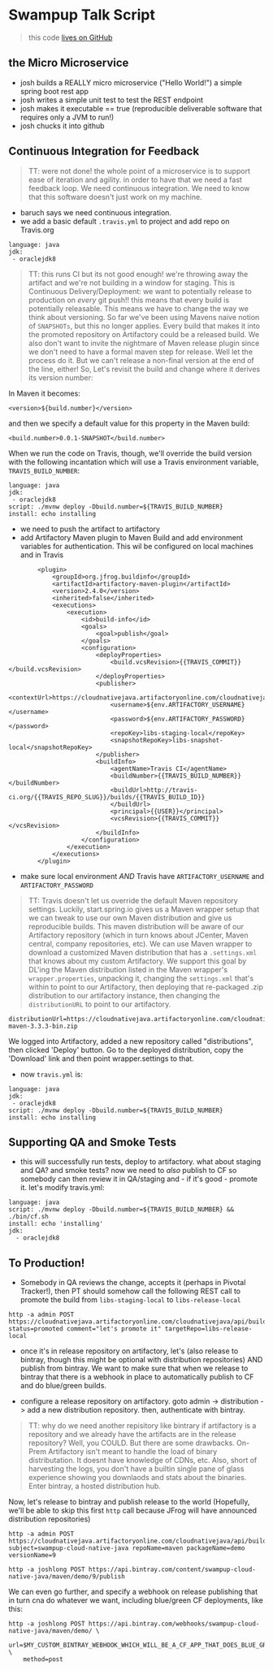 # Swampup Talk Script

> this code [lives on GitHub](https://github.com/jbaruch/swampup-spring-boot-demo)

## the Micro Microservice 

* josh builds a REALLY micro microservice ("Hello World!") a simple spring boot rest app
* josh writes a simple unit test to test the REST endpoint
* josh makes it executable == true (reproducible deliverable software that requires only a JVM to run!)
* josh chucks it into github

##   Continuous Integration for Feedback

> TT: were not done! the whole point of a microservice is to support ease of iteration and agility. in order  to have that we need a fast feedback loop. We need continuous integration. We need to know that this software doesn't just work on my machine.

* baruch says we need continuous integration.
* we add a basic default `.travis.yml` to project and add repo on Travis.org

```
language: java
jdk:
 - oraclejdk8
```
> TT: this runs CI but its not good enough! we're throwing away the artifact and we're not building in a window for staging. This is Continuous Delivery/Deployment: we want to potentially release to production on *every* git push!! this means that every build is potentially releasable. This means we have to change the way we think about versioning. So far we've been using Mavens naive notion of `SNAPSHOTs`, but this no longer applies. Every build that makes it into the promoted repository on Artifactory could be a released build. We also don't want to invite the nightmare of Maven release plugin since we don't need to have a formal maven step for release. Well let the process do it. But we can't release a non-final version at the end of the line, either! So, Let's revisit the build and change where it derives its version number:

In Maven it becomes:
```
<version>${build.number}</version>
```

and then we specify a default value for this property in the Maven build:

```
<build.number>0.0.1-SNAPSHOT</build.number>
```

When we run the code on Travis, though, we'll override the build version with the following incantation which will use a Travis environment variable, `TRAVIS_BUILD_NUMBER`:

```
language: java
jdk:
 - oraclejdk8
script: ./mvnw deploy -Dbuild.number=${TRAVIS_BUILD_NUMBER}
install: echo installing

```

* we need to push the artifact to artifactory
* add Artifactory Maven plugin to Maven Build and add environment variables for authentication. This wil be configured on local machines and in Travis

```
        <plugin>
            <groupId>org.jfrog.buildinfo</groupId>
            <artifactId>artifactory-maven-plugin</artifactId>
            <version>2.4.0</version>
            <inherited>false</inherited>
            <executions>
                <execution>
                    <id>build-info</id>
                    <goals>
                        <goal>publish</goal>
                    </goals>
                    <configuration>
                        <deployProperties>
                            <build.vcsRevision>{{TRAVIS_COMMIT}}</build.vcsRevision>
                        </deployProperties>
                        <publisher>
                            <contextUrl>https://cloudnativejava.artifactoryonline.com/cloudnativejava</contextUrl>
                            <username>${env.ARTIFACTORY_USERNAME}</username>
                            <password>${env.ARTIFACTORY_PASSWORD}</password>
                            <repoKey>libs-staging-local</repoKey>
                            <snapshotRepoKey>libs-snapshot-local</snapshotRepoKey>
                        </publisher>
                        <buildInfo>
                            <agentName>Travis CI</agentName>
                            <buildNumber>{{TRAVIS_BUILD_NUMBER}}</buildNumber>
                            <buildUrl>http://travis-ci.org/{{TRAVIS_REPO_SLUG}}/builds/{{TRAVIS_BUILD_ID}}
                            </buildUrl>
                            <principal>{{USER}}</principal>
                            <vcsRevision>{{TRAVIS_COMMIT}}</vcsRevision>
                        </buildInfo>
                    </configuration>
                </execution>
            </executions>
        </plugin>

```
* make sure local environment *AND* Travis have `ARTIFACTORY_USERNAME` and `ARTIFACTORY_PASSWORD`

> TT: Travis doesn't let us override the default Maven repository settings.  Luckily, start.spring.io gives us a Maven wrapper setup that we can tweak to use our own Maven distribution and give us reproducible builds. This maven distribution will be aware of our Artifactory repository (which in turn knows about JCenter, Maven central, company repositories, etc). We can use Maven wrapper to download a customized Maven distribution that has a `.settings.xml` that knows about my custom Artifactory. We support this goal by DL'ing the Maven distribution listed in the Maven wrapper's `wrapper.properties`, unpacking it, changing the `settings.xml` that's within to point to our Artifactory, then deploying that re-packaged .zip distribution to our artifactory instance, then changing the `distributionURL` to point to our artifactory.

```
distributionUrl=https://cloudnativejava.artifactoryonline.com/cloudnativejava/distributions/apache-maven-3.3.3-bin.zip
```

We logged into Artifactory, added a new repository called "distributions", then clicked 'Deploy' button. Go to the deployed distribution, copy the 'Download' link and then point wrapper.settings to that.

* now `travis.yml` is:

```
language: java
jdk:
 - oraclejdk8
script: ./mvnw deploy -Dbuild.number=${TRAVIS_BUILD_NUMBER}
install: echo installing
```

## Supporting QA and Smoke Tests 

* this will successfully run tests, deploy to artifactory. what about staging and QA? and smoke tests? now we need to *also* publish to CF so somebody can then review it in QA/staging and - if it's good - promote it. let's modify travis.yml:

```
language: java
script: ./mvnw deploy -Dbuild.number=${TRAVIS_BUILD_NUMBER} && ./bin/cf.sh
install: echo 'installing'
jdk:
  - oraclejdk8
```


## To Production!

* Somebody in QA reviews the change, accepts it (perhaps in Pivotal Tracker!), then PT should somehow call the following REST call to promote the build from `libs-staging-local` to `libs-release-local`

```
http -a admin POST https://cloudnativejava.artifactoryonline.com/cloudnativejava/api/build/promote/demo/9 status=promoted comment="let's promote it" targetRepo=libs-release-local
```



* once it's in release repository on artifactory, let's (also release to bintray, though this might be optional with distribution repositories) AND publish from bintray. We want to make sure that when we release to bintray that there is a webhook in place to automatically publish to CF and do blue/green builds.

* configure a release repository on artifactory. goto admin -> distribution -> add a new distribution repository. then, authenticate with bintray. 

> TT: why do we need another repisitory like bintrary if artifactory is a repository and we already have the artifacts are in the release repository? Well, you COULD. But there are some drawbacks. On-Prem Artifactory isn't meant to handle the load of binary distributation. It doesnt have knowledge of CDNs, etc. Also, short of harvesting the logs, you don't have a builtin single pane of glass experience showing you downlaods and stats about the binaries. Enter bintray, a hosted distribution hub.

Now, let's release to bintray and publish release to the world (Hopefully, we'll be able to skip this first `http` call because JFrog will have announced distribution repositories)

```
http -a admin POST https://cloudnativejava.artifactoryonline.com/cloudnativejava/api/build/pushToBintray/demo/9 subject=swampup-cloud-native-java repoName=maven packageName=demo versionName=9

http -a joshlong POST https://api.bintray.com/content/swampup-cloud-native-java/maven/demo/9/publish
```

We can even go further, and specify a webhook on release publishing that in turn cna do whatever we want, including blue/green CF deployments, like this:

```
http -a joshlong POST https://api.bintray.com/webhooks/swampup-cloud-native-java/maven/demo/ \
    url=$MY_CUSTOM_BINTRAY_WEBHOOK_WHICH_WILL_BE_A_CF_APP_THAT_DOES_BLUE_GREEN_DEPLOY_OF_APP \
    method=post

```
